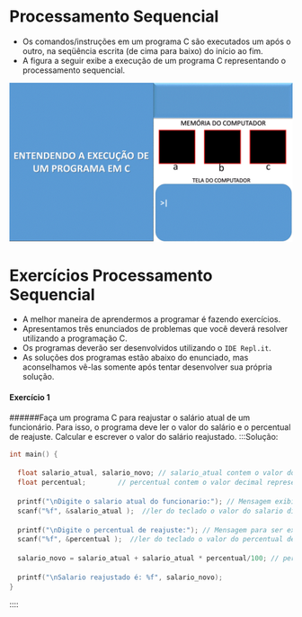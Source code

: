 # Processamento Sequencial
+ Os comandos/instruções em um programa C são executados um após o outro, na seqüência escrita (de cima para baixo) do início ao fim. 
+ A figura a seguir exibe a execução de um programa C representando o processamento sequencial.

![programa](/markdowns/ExecucaoProgramac.gif)

# Exercícios Processamento Sequencial
+ A melhor maneira de aprendermos a programar é fazendo exercícios. 
+ Apresentamos três enunciados de problemas que você deverá resolver utilizando a programação C.  
+ Os  programas deverão ser desenvolvidos utilizando o `IDE Repl.it`.
+ As soluções dos programas estão abaixo do enunciado, mas aconselhamos vê-las somente após tentar desenvolver sua própria solução. 

#### Exercício 1
######Faça um programa C para reajustar o salário atual de um funcionário. Para isso, o programa deve ler o valor do salário e o percentual de reajuste. Calcular e escrever o valor do salário reajustado. 
:::Solução:
``` C
int main() {

  float salario_atual, salario_novo; // salario_atual contem o valor do saláario antes do reajuste e salario_novo contem o salario reajustado
  float percentual;        // percentual contem o valor decimal representando o percentual de reajuste.

  printf("\nDigite o salario atual do funcionario:"); // Mensagem exibida ao usuario. Caracter \n usado para pular 1 linha.
  scanf("%f", &salario_atual );  //ler do teclado o valor do salario digitado pelo usuario

  printf("\nDigite o percentual de reajuste:"); // Mensagem para ser exibida ao usuario.
  scanf("%f", &percentual );  //ler do teclado o valor do percentual de rajuste digitado pelo usuario

  salario_novo = salario_atual + salario_atual * percentual/100; // percentual dividido por 100 para representar o valor percentual

  printf("\nSalario reajustado é: %f", salario_novo);
}
```
::::
